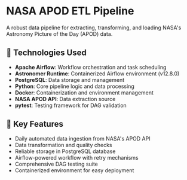 # NASA APOD ETL Pipeline

A robust data pipeline for extracting, transforming, and loading NASA's Astronomy Picture of the Day (APOD) data.

## 🔧 Technologies Used

- **Apache Airflow**: Workflow orchestration and task scheduling
- **Astronomer Runtime**: Containerized Airflow environment (v12.8.0)
- **PostgreSQL**: Data storage and management
- **Python**: Core pipeline logic and data processing
- **Docker**: Containerization and environment management
- **NASA APOD API**: Data extraction source
- **pytest**: Testing framework for DAG validation

## 🚀 Key Features

- Daily automated data ingestion from NASA's APOD API
- Data transformation and quality checks
- Reliable storage in PostgreSQL database
- Airflow-powered workflow with retry mechanisms
- Comprehensive DAG testing suite
- Containerized environment for easy deployment


